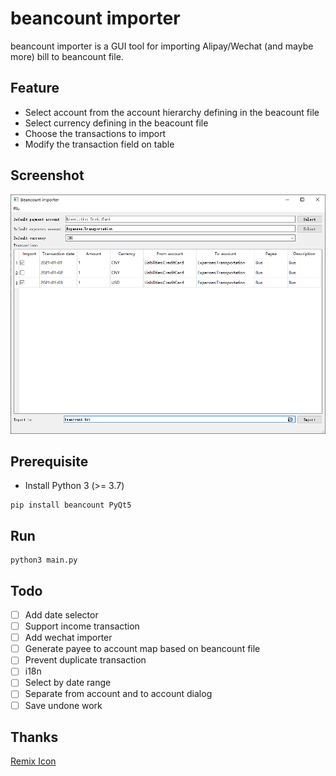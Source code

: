 # beancount importer

beancount importer is a GUI tool for importing Alipay/Wechat (and maybe more) bill to beancount file.

## Feature

- Select account from the account hierarchy defining in the beacount file
- Select currency defining in the beacount file
- Choose the transactions to import
- Modify the transaction field on table

## Screenshot

![Main window](./docs/static/main_window.png)

## Prerequisite

- Install Python 3 (>= 3.7)

```
pip install beancount PyQt5
```

## Run

```
python3 main.py
```

## Todo

- [ ] Add date selector
- [ ] Support income transaction
- [ ] Add wechat importer
- [ ] Generate payee to account map based on beancount file
- [ ] Prevent duplicate transaction
- [ ] i18n
- [ ] Select by date range
- [ ] Separate from account and to account dialog
- [ ] Save undone work

## Thanks

[Remix Icon](https://remixicon.com/)
